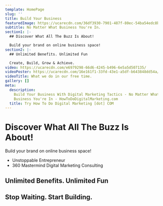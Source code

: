```yaml
---
template: HomePage
slug: ''
title: Build Your Business
featuredImage: https://ucarecdn.com/36df3930-7901-487f-80ec-54ba54edc8bb/
subtitle: No Matter What Business You're In.
section1: |-
  ## Discover What All The Buzz Is About!

  Build your brand on online business space!
section2: |-
  ## Unlimited Benefits. Unlimited Fun

  Create, Build, Grow & Achieve.
video: https://ucarecdn.com/e6979298-66d6-4245-b496-6e5a5d507135/
videoPoster: https://ucarecdn.com/16e161f1-33fd-43e1-a5df-b643848dd54a/
videoTitle: What we do in our free time.
gallery: []
meta:
  description:
    Build Your Business With Digital Marketing Tactics - No Matter What
    Business You're In - HowToDoDigitalMarketing.com
  title: Try How To Do Digital Marketing [dot] COM
---
```


# Discover What All The Buzz Is About!

Build your brand on online business space!

- Unstoppable Entrepreneur
- 360 Mastermind Digital Marketing Consulting

## Unlimited Benefits. Unlimited Fun

## Stop Waiting. Start Building.
